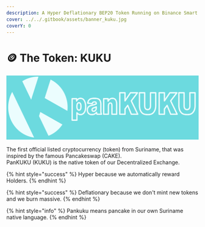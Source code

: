 ```yaml
---
description: A Hyper Deflationary BEP20 Token Running on Binance Smart Chain
cover: ../../.gitbook/assets/banner_kuku.jpg
coverY: 0
---
```


# 🪙 The Token: KUKU

![KUKU](../../.gitbook/assets/bannernewlogo.png)

The first official listed cryptocurrency (token) from Suriname, that was inspired by the famous Pancakeswap (CAKE). \
PanKUKU (KUKU) is the native token of our Decentralized Exchange.

{% hint style="success" %}
Hyper because we automatically reward Holders.
{% endhint %}

{% hint style="success" %}
Deflationary because we don't mint new tokens and we burn massive.
{% endhint %}

{% hint style="info" %}
Pankuku means pancake in our own Suriname native language.
{% endhint %}
